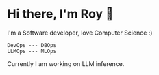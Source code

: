 
# Hi there, I'm Roy 👋

I'm a Software developer, love Computer Science :)

    DevOps --- DBOps
    LLMOps --- MLOps

Currently I am working on LLM inference.
